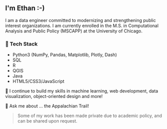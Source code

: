## I'm Ethan :-)

I am a data engineer committed to modernizing and strengthening public interest organizations. I am currently enrolled in the M.S. in Computational Analysis and Public Policy (MSCAPP) at the University of Chicago. 

 ### 🤖 Tech Stack
  - Python3 (NumPy, Pandas, Matplotlib, Plotly, Dash)
  - SQL
  - R
  - QGIS
  - Java
  - HTML5/CSS3/JavaScript

🌱 I continue to build my skills in machine learning, web development, data visualization, object-oriented design and more!

💬 Ask me about ... the Appalachian Trail!

> Some of my work has been made private due to academic policy, and can be shared upon request.

<!--


🔭 My previous projects have been on mapping U.S. electricity grid resilience and renewables adoption, and I am currently working on a machine learning project which helps patients find the best doctor for their needs.


- 👯 I’m looking to collaborate on ...
- 🤔 I’m looking for help with ...

- 📫 How to reach me: ...
- 😄 Pronouns: ...
- ⚡ Fun fact: ...
-->
